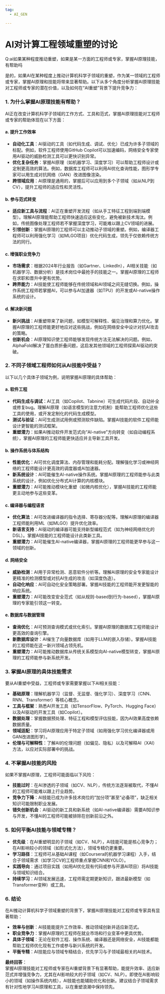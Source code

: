 ```yaml
---
tag:
  - AI_GEN

---
```


# AI对计算工程领域重塑的讨论

Q:ai如果某种程度推动重塑，如果是某一方面的工程师或专家，掌握AI原理技能，有帮助吗

是的，如果AI在某种程度上推动计算机科学子领域的重塑，作为某一领域的工程师或专家，掌握AI原理和技能将带来显著帮助。以下从多个角度分析掌握AI原理技能对工程师或专家的潜在价值，以及如何在“AI重塑”背景下提升竞争力：

### 1. **为什么掌握AI原理技能有帮助？**
AI正在改变计算机科学子领域的工作方式、工具和范式，掌握AI原理技能对工程师或专家的帮助体现在以下方面：

#### a. **提升工作效率**
- **自动化工具**：AI驱动的工具（如代码生成、调试、优化）已成为许多子领域的标配。例如，软件工程师使用GitHub Copilot可以加速编码，网络安全专家使用AI驱动的威胁检测工具可以更快识别异常。
- **优化复杂任务**：掌握AI原理（如机器学习、深度学习）可以帮助工程师设计或定制更高效的算法。例如，数据库工程师可以利用AI优化查询性能，图形学专家可以用生成对抗网络（GAN）改进图像渲染。
- **跨领域应用**：AI原理是通用的，掌握后可以应用到多个子领域（如从NLP到CV），提升工程师的适应性和灵活性。

#### b. **参与范式转变**
- **适应新工具与流程**：AI正在重塑开发流程（如从手工特征工程到端到端模型）。理解AI原理能帮助工程师快速适应这些变化，避免被新技术淘汰。例如，传统图像处理工程师若不掌握深度学习，可能难以跟上CV领域的进展。
- **引领创新**：掌握AI原理的工程师可以主动推动子领域的重塑。例如，编译器工程师可以利用强化学习（如MLGO项目）优化代码生成，领先于仅依赖传统方法的同行。

#### c. **增强职业竞争力**
- **市场需求**：根据2024年行业报告（如Gartner、LinkedIn），AI相关技能（如机器学习、数据分析）是技术岗位中最抢手的技能之一。掌握AI原理的工程师在求职和晋升中更有优势。
- **跨界能力**：AI技能使工程师能够在传统领域和AI领域之间无缝切换。例如，操作系统工程师若掌握AI，可以参与AI加速器（如TPU）的开发或AI-native操作系统的设计。

#### d. **解决新问题**
- **新兴挑战**：AI重塑带来了新问题，如模型可解释性、偏见治理和算力优化。掌握AI原理的工程师能更好地应对这些挑战，例如在网络安全中设计对抗AI攻击的策略。
- **创新机会**：AI原理知识使工程师能够发现传统方法无法解决的问题。例如，AlphaFold解决了蛋白质折叠问题，这启发其他领域的工程师探索AI驱动的突破。

### 2. **不同子领域工程师如何从AI技能中受益？**
以下以几个具体子领域为例，说明掌握AI原理的具体帮助：

#### a. **软件工程**
- **代码生成与调试**：AI工具（如Copilot、Tabnine）可生成代码片段、自动补全或修复bug。理解AI原理（如语言模型的注意力机制）能帮助工程师优化这些工具的使用，或开发定制化的代码生成模型。
- **测试与验证**：AI可生成测试用例或预测软件缺陷。掌握AI技能的软件工程师能设计更智能的测试框架。
- **重塑潜力**：如果AI推动软件开发范式向“AI-native”方向转变（如自动编程系统），掌握AI原理的工程师能更快适应并主导新工具开发。

#### b. **操作系统与体系结构**
- **性能优化**：AI可优化调度算法、内存管理和能耗分配。理解强化学习或神经网络的工程师能设计更高效的调度器或AI加速器。
- **新系统设计**：AI可能催生AI-native操作系统。掌握AI原理的工程师能参与此类系统的设计，例如优化分布式AI计算的内核模块。
- **重塑潜力**：AI可能推动模块化重塑（如微内核优化），掌握AI技能的工程师能更主动地参与这些变革。

#### c. **编译器与编程语言**
- **优化算法**：AI可改进编译器的指令选择、寄存器分配等。理解AI原理的编译器工程师能利用ML（如MLGO）提升优化效率。
- **新语言支持**：AI驱动的编译器可能支持新型编程范式（如为神经网络优化的DSL）。掌握AI技能的工程师能设计此类新工具。
- **重塑潜力**：AI可能催生AI-native编译器，掌握AI原理的工程师能更早参与这一领域的创新。

#### d. **网络安全**
- **威胁检测**：AI用于异常检测、恶意软件分析等。理解AI原理的安全专家能设计更精准的检测模型或对抗AI生成的攻击（如深度伪造）。
- **自动化响应**：AI可自动化安全策略部署。掌握AI技能的工程师能开发更智能的响应系统。
- **重塑潜力**：AI可能改变安全范式（如从规则-based到行为-based），掌握AI原理的专家能引领这一转变。

#### e. **数据库与数据管理**
- **查询优化**：AI可预测查询模式或优化索引。掌握AI原理的数据库工程师能设计更高效的查询引擎。
- **新数据库设计**：AI催生了向量数据库（如用于LLM的嵌入存储）。掌握AI技能的工程师能在这一新兴领域占领先机。
- **重塑潜力**：AI可能推动数据库从传统关系模型向AI-native模型转变，掌握AI原理的工程师能参与新系统开发。

### 3. **掌握AI原理的具体技能需求**
要从AI重塑中受益，工程师或专家需要掌握以下AI相关技能：
- **基础原理**：理解机器学习（监督、无监督、强化学习）、深度学习（CNN、RNN、Transformer）等核心概念。
- **工具与框架**：熟悉AI开发工具（如TensorFlow、PyTorch、Hugging Face）以及AI驱动的开发工具（如Copilot）。
- **数据处理**：掌握数据预处理、特征工程和模型评估技能，因为AI效果高度依赖数据质量。
- **领域适配**：学习将AI原理应用于特定子领域（如用强化学习优化编译器或用GAN改进图形学）。
- **伦理与可解释性**：了解AI的伦理问题（如偏见、隐私）以及可解释AI（XAI）方法，以应对实际部署中的挑战。

### 4. **不掌握AI技能的风险**
如果不掌握AI原理，工程师可能面临以下风险：
- **技能过时**：在AI渗透的子领域（如CV、NLP），传统方法逐渐被取代，不懂AI的工程师可能难以跟上行业趋势。
- **竞争力下降**：AI技能已成为许多技术岗位的“加分项”甚至“必备项”，缺乏相关知识可能限制职业发展。
- **错失创新机会**：AI驱动的新工具和新系统（如AI-native编译器）需要AI知识参与开发，不懂AI的工程师可能被排除在创新前沿之外。

### 5. **如何平衡AI技能与领域专精？**
- **优先级**：在AI重塑明显的子领域（如CV、NLP），AI技能可能是核心竞争力；在AI影响较小的领域（如形式化方法），领域专精仍更重要。
- **学习路径**：工程师可从基础AI课程（如Coursera的机器学习课程）入手，结合子领域需求（如学习CV的工程师重点掌握CNN和YOLO）。
- **实践导向**：通过项目实践（如用AI优化现有代码或参与开源AI项目）将AI技能与领域知识结合。
- **持续学习**：AI领域发展迅速，工程师需定期更新知识，跟进最新模型（如Transformer变种）或工具。

### 6. **结论**
在AI推动计算机科学子领域重塑的背景下，掌握AI原理技能对工程师或专家具有显著帮助：
- **效率与创新**：AI技能能提升工作效率、推动领域创新并适应新范式。
- **职业竞争力**：掌握AI原理的工程师在就业市场和行业变革中更具优势。
- **具体子领域**：无论在软件工程、操作系统、编译器还是网络安全，AI技能都能帮助工程师优化现有工作或参与新兴系统的开发。
- **平衡专精**：AI技能应与领域专精结合，优先学习与子领域最相关的AI技术。

**最终回答**：  
掌握AI原理技能对工程师或专家在AI重塑背景下有显著帮助，能提升效率、适应新范式并增强竞争力，尤其在AI影响较大的子领域（如CV、NLP）。即使在AI影响较小的领域（如操作系统内核），AI技能也能辅助优化和创新。建议结合子领域需求有针对性地学习AI原理和工具，以在重塑浪潮中保持领先。